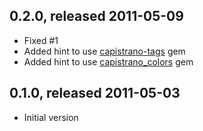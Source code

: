 ## 0.2.0, released 2011-05-09

* Fixed #1
* Added hint to use [capistrano-tags](https://github.com/fabn/capistrano-tags) gem
* Added hint to use [capistrano_colors](https://github.com/stjernstrom/capistrano_colors) gem

## 0.1.0, released 2011-05-03

* Initial version
